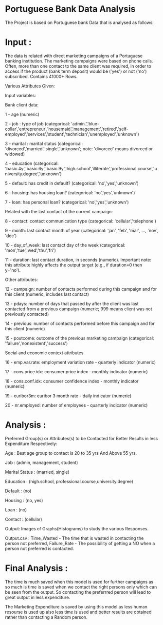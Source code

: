 # Portuguese Bank Data Analysis

The Project is based on Portuguese bank Data that is analysed as follows:

# Input :
The data is related with direct marketing campaigns of a Portuguese banking institution. The marketing campaigns were based on phone calls. Often, more than one contact to the same client was required, in order to access if the product (bank term deposit) would be ('yes') or not ('no') subscribed. Contains 41000+ Rows.

Various Attributes Given:

Input variables:

Bank client data:

1 - age (numeric)

2 - job : type of job (categorical: 'admin.','blue-collar','entrepreneur','housemaid','management','retired','self-employed','services','student','technician','unemployed','unknown')

3 - marital : marital status (categorical: 'divorced','married','single','unknown'; note: 'divorced' means divorced or widowed)

4 - education (categorical: 'basic.4y','basic.6y','basic.9y','high.school','illiterate','professional.course','university.degree','unknown')

5 - default: has credit in default? (categorical: 'no','yes','unknown')

6 - housing: has housing loan? (categorical: 'no','yes','unknown')

7 - loan: has personal loan? (categorical: 'no','yes','unknown')

Related with the last contact of the current campaign:

8 - contact: contact communication type (categorical: 'cellular','telephone') 

9 - month: last contact month of year (categorical: 'jan', 'feb', 'mar', ..., 'nov', 'dec')

10 - day_of_week: last contact day of the week (categorical: 'mon','tue','wed','thu','fri')

11 - duration: last contact duration, in seconds (numeric). Important note: this attribute highly affects the output target (e.g., if duration=0 then y='no').

Other attributes:

12 - campaign: number of contacts performed during this campaign and for this client (numeric, includes last contact)

13 - pdays: number of days that passed by after the client was last contacted from a previous campaign (numeric; 999 means client was not previously contacted)

14 - previous: number of contacts performed before this campaign and for this client (numeric)

15 - poutcome: outcome of the previous marketing campaign (categorical: 'failure','nonexistent','success')

Social and economic context attributes

16 - emp.var.rate: employment variation rate - quarterly indicator (numeric)

17 - cons.price.idx: consumer price index - monthly indicator (numeric) 

18 - cons.conf.idx: consumer confidence index - monthly indicator (numeric) 

19 - euribor3m: euribor 3 month rate - daily indicator (numeric)

20 - nr.employed: number of employees - quarterly indicator (numeric)

# Analysis :

Preferred Group(s) or Attributes(s) to be Contacted for Better Results in less Expenditure Respectively:

Age : Best age group to contact is 20 to 35 yrs And Above 55 yrs.

Job : (admin, management, student)

Marital Status : (married, single)

Education : (high.school, professional.course,university.degree)

Default : (no)

Housing : (no, yes)

Loan : (no)

Contact : (cellular)


Output: Images of Graphs(Histograms) to study the various Responses.

Output.csv : Time_Wasted - The time that is wasted in contacting the person not preferred, Failure_Rate - The possibility of getting a NO when a person not preferred is contacted.

# Final Analysis : 
The time is much saved when this model is used for further campaigns as so much is time is saved when we contact the right persons only which can be seen from the output. So contacting the preferrred person will lead to great output in less expenditure.

The Marketing Expenditure is saved by using this model as less human resourse is used up also less time is used and better results are obtained rather than contacting a Random person.
